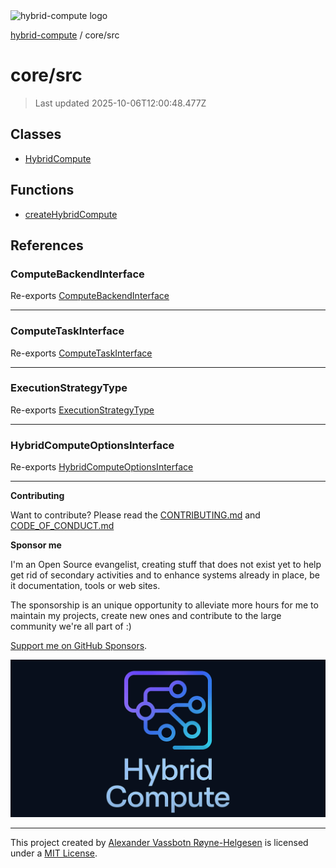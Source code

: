 <div><img alt="hybrid-compute logo" src="https://raw.githubusercontent.com/phun-ky/hybrid-compute/main/public/logo-hybrid-compute-horizontal-colored-package.svg?raw=true" style="max-height:32px;"/></div>

[hybrid-compute](../../README.md) / core/src

# core/src

> Last updated 2025-10-06T12:00:48.477Z

## Classes

- [HybridCompute](classes/HybridCompute.md)

## Functions

- [createHybridCompute](functions/createHybridCompute.md)

## References

### ComputeBackendInterface

Re-exports
[ComputeBackendInterface](types/interfaces/ComputeBackendInterface.md)

---

### ComputeTaskInterface

Re-exports [ComputeTaskInterface](types/interfaces/ComputeTaskInterface.md)

---

### ExecutionStrategyType

Re-exports [ExecutionStrategyType](types/type-aliases/ExecutionStrategyType.md)

---

### HybridComputeOptionsInterface

Re-exports
[HybridComputeOptionsInterface](types/interfaces/HybridComputeOptionsInterface.md)

---

**Contributing**

Want to contribute? Please read the
[CONTRIBUTING.md](https://github.com/phun-ky/hybrid-compute/blob/main/CONTRIBUTING.md)
and
[CODE_OF_CONDUCT.md](https://github.com/phun-ky/hybrid-compute/blob/main/CODE_OF_CONDUCT.md)

**Sponsor me**

I'm an Open Source evangelist, creating stuff that does not exist yet to help
get rid of secondary activities and to enhance systems already in place, be it
documentation, tools or web sites.

The sponsorship is an unique opportunity to alleviate more hours for me to
maintain my projects, create new ones and contribute to the large community
we're all part of :)

[Support me on GitHub Sponsors](https://github.com/sponsors/phun-ky).

![@hybrid-compute banner with logo and text](https://github.com/phun-ky/hybrid-compute/blob/main/public/logo-banner.png?raw=true)

---

This project created by [Alexander Vassbotn Røyne-Helgesen](http://phun-ky.net)
is licensed under a [MIT License](https://choosealicense.com/licenses/mit/).
